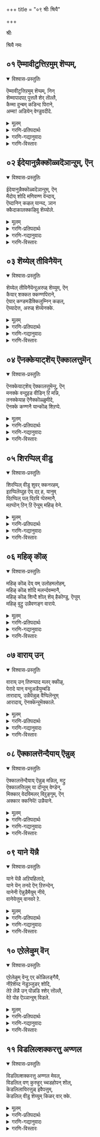 +++
title = "०९ श्रीः श्रियै"

+++

श्रीः

श्रियै नमः


## ०१ ऎम्मावीटुत्तिऱमुम् शॆप्पम्,
<details open><summary>विश्वास-प्रस्तुतिः</summary>

ऎम्मावीटुत्तिऱमुम् शॆप्पम्, निन्  
शॆम्मापादपऱ् पुत्तलै शेर् तॊल्लै,  
कैम्मा दुन्बम् कडिन्द पिराने,   
अम्मा\! अडियेन् वेण्डुवदीदे.
</details>

<details><summary>मूलम्</summary>

ऎम्मावीटुत्तिऱमुम् शॆप्पम्, निन्  
शॆम्मापादपऱ् पुत्तलै शेर् तॊल्लै,  
कैम्मा दुन्बम् कडिन्द पिराने,   
अम्मा\! अडियेन् वेण्डुवदीदे.
</details>

<details><summary>गरणि-प्रतिपदार्थः</summary>

ऎम्मावीट्टु तिऱमुम् = आ महाबिडुगडॆय विषयवन्नू, शॆप्पम् = हेळॆवु, निन् = निन्न, शॆम् = कॆम्पाद, मा = परम श्रेष्ठवाद, पाद पऱ्बु = पादपद्मदल्लि, तलै = तलॆयन्नु, शेर् त्तु ऒल्लै = ईगले \(बेगले\) सेरिसि, कैम्मा = आनॆय, तुन्बम् = सङ्कटवन्नु, कडिन्द पिराने = तॊलगिसिद स्वामिये, अम्मा= नन्न स्वामिये, अडियेन् = पादसेवकनाद नानु, वेण्डुवदु ईदे = बेडुवुदु इदन्ने. 
</details>

<details><summary>गरणि-गद्यानुवादः</summary>

आनॆय सङ्कटवन्नु निवारिसिद स्वामिये, आ महाबिडुगडॆय विषयवन्नू हेळॆवु. निन्न कॆम्पाद परमश्रेष्ठवाद पादपद्मदल्लि \(नम्म\) तलॆयन्नु ईगले \(बेगले\) सेरिसबेकु. नन्न स्वामिये, पादसेवकनाद नानु बेडुवुदु इदन्ने. 
</details>

<details><summary>गरणि-विस्तारः</summary>

आनॆय सङ्कटवन्नु निवारिसिद स्वामिये, आ महाबिडुगडॆय विषयवन्नू हेळॆवु. निन्न कॆम्पाद परमश्रेष्ठवाद पादपद्मदल्लि \(नम्म\) तलॆयन्नु ईगले \(बेगले\) सेरिसबेकु. नन्न स्वामिये, पादसेवकनाद नानु बेडुवुदु इदन्ने. 

सवशक्तनू, करुणासागरनू आगिरुव भगवन्तनन्नु कण्डुकॊळ्ळुव बगॆयेनु ऎम्ब प्रश्नॆयन्नु मुन्दिट्टु, स्वामिय आसाधारणवू विलक्षणवू आद कार्यगळिन्दले, अवनन्नु सुलभवागि कण्डुकॊळ्ळबहुदु ऎन्दु तिळिसलायितु. हिन्दिन तिरुवाय् मॊऴियल्लि.

ईग, हागॆ कण्डुकॊण्डिरुव भगवन्तनु नम्म मुन्दॆ निन्ताग, अवनल्लि नावु अरिकॆ माडिकॊळ्ळबहुदादद्दु एनु? ई प्रश्नॆगॆ उत्तरवागि ई सुन्दरवाद पाशुर.

“आनॆय सङ्कटवन्नु तॊलगिसिद्दु” – गजेन्द्रमोक्षद विषय. कीळु प्राणियादरू, सङ्कटदल्लि सिक्किबिद्दु, भगवन्तन मरॆहॊक्काग, स्वामियु अदर बगॆगॆ ऎष्टु बेग मरुकगॊळ्ळुत्तानॆ- ऎष्टु बेग गरुडारूढनागि अदर बळिगॆ धाविसुत्तानॆ\! ऎष्टु बेग अदर शत्रुवाद मॊसळॆयन्नु तन्न चक्रायुधदिन्द तुण्डरिसिबिडुत्तानॆ\! इदल्लवे अवन परम कारुण्य आश्रितवात्सल्य\! 

आळ्वाररु हेळुत्तारॆ- स्वामी, आनॆय सङ्कटवन्नु हरिसिद परमकारुण्यनिधिये नीनु. नावू संसारवॆम्ब सङ्कटदल्लि सिक्किबिद्दु तॊळलुत्तिद्देवॆ. आदरॆ, आ महाबिडुगडॆयाद मोक्षवन्नु कुरितु निन्नल्लि अरिकॆ माडिकॊळ्ळुवुदिल्ल. अदर विषयवागि प्रस्तापवन्नू माडुवुदिल्ल. निन्न कॆम्पाद कोमल पाद पद्मगळ मेलॆ नम्म तलॆयन्नु ईगले ई \(बेगले\) इरिसबेकॆन्दु हातॊरॆयुत्तिद्देवॆ. पादसेवकनाद नानु निन्नल्लि इदॊन्दन्ने बेडुवुदु. इष्टन्नु मात्र नीनु ननगॆ अनुग्रह माडु. 

भगवन्तन अडिदावरॆयन्नु तलॆय मेलॆ इरिसिकॊळ्ळुवुदु, अडिदावरॆय मेलॆ तलॆयन्निरुसुवुदु, \(अथवा, अवु ऎडॆबिडदॆ तन्न तलॆय मेलिदॆ ऎन्दु भाविसिकॊळ्ळुवुदु\) भगवन्तनॊडनॆ निकटवाद सम्पर्कहॊन्दुव ऒन्दु रीति. इदु मोक्षानन्दक्किन्तलू हॆच्चिनदु ऎन्दु आळ्वाररु अभिप्रायपाडुत्तारॆ. 

भगवन्तन अडिदावरॆय आश्रयक्किन्तलू बेरॆल्ल बगॆय सुख आनन्दगळू, मोक्षवू सह कॆळमट्टद्दे\!
</details>



## ०२ ईदेयानुन्नैक्कॊळ्वदॆञान्ऱुम्, ऎन्
<details open><summary>विश्वास-प्रस्तुतिः</summary>

ईदेयानुन्नैक्कॊळ्वदॆञान्ऱुम्, ऎन्  
मैदोय् शोदि मणिवण्ण वॆन्दाय्,  
ऎय्दानिन् कऴल् यान्य्द, ञान  
क्कैदाकालक्कऴिवु शॆय्योले.
</details>

<details><summary>मूलम्</summary>

ईदेयानुन्नैक्कॊळ्वदॆञान्ऱुम्, ऎन्  
मैदोय् शोदि मणिवण्ण वॆन्दाय्,  
ऎय्दानिन् कऴल् यान्य्द, ञान  
क्कैदाकालक्कऴिवु शॆय्योले.
</details>

<details><summary>गरणि-प्रतिपदार्थः</summary>

ईदे =इदन्ने, यान् = नानु, उन्नै = निन्नन्नु, कॊळ् वदु ऎञ्ञान्ऱुम् = ऎन्दॆन्दिगू केळुवुदु, ऎन् = नन्न, मैतोय् शोदि = काडिगॆयन्नु तॊयिसुवन्थ ज्योतिये \(काडिगॆयन्नु सुरिसुवन्थ ज्योतिये\), मणि वण्णम् ऎन्दाय् = इन्द्रनील मणिय बण्णदवनाद नन्न स्वामिये, ऎय् दा = पडॆदुकॊळ्ळलागदन्थ \(समीपिसलु साध्यवागदन्थ\), निन् कऴल् = निन्न तिरुवडिगळन्नु, यान् ऎय् द =नानु पडॆदुकॊळ्ळुवन्तॆ \(सेरुवन्तॆ\), ञानम् = ज्ञानवॆम्ब, कै = साधनवन्नु \(रॆक्कॆयन्नु\), त = करुणिसु, कालम् = कालवन्नु, कऴिवु = कळॆयुवन्तॆ, शॆय्येल् = माडबेड. 
</details>

<details><summary>गरणि-गद्यानुवादः</summary>

नन्न काडिगॆयन्नु सुरिसुवन्थ ज्योतिये. इन्द्रनीलमणिय बण्णदवनाद नन्न स्वामिये, इदन्ने नानु निन्नन्नु ऎन्दॆन्दिगू बेडुवुदु. समीपिसलागदन्थ निन्न तिरुवडिगळन्नु नानु सेरुवन्तॆ \(पडॆदुकॊळ्ळुवन्तॆ\) ज्ञानवॆम्ब साधनवन्नु\(रॆक्कॆयन्नु\) करुणिसु. कालवन्नु कळॆयुवन्तॆ माडबेड. 
</details>

<details><summary>गरणि-विस्तारः</summary>

“इदन्ने नानु निन्नल्लि बेडुवुदु” – ऎन्दु हिन्दिन पाशुरदल्लि हेळुत्ता आळ्वाररु भगवन्तन अडिदावरॆगळु तम्म तलॆय मेलॆ निरन्तरवू इरबेकॆन्दरु. मोक्षानन्दक्किन्तलू अदे मेलॆन्दरु. आदरॆ, भगवन्तन तिरुवडिगळन्नु सेरुवुदादरू हेगॆ? अवु सुलभवागि पडॆदुकॊळ्ळुवन्थवल्ल\! इदन्नु कुरितु योचिसुत्ता, अदन्नु साधिसिकॊळ्ळुव मत्तॊन्दु साधनवन्नु आळ्वाररु इल्लि बेडुत्तारॆ. 

आळ्वाररु हेळुत्तारॆ- स्वामी, बेगले \(ईगले\) निन्न दिव्यतिरुवडिगळन्नु सेरिबेकॆम्ब आतुर ननगिदॆ. सुलभवागि पडॆदुकॊळ्ळुवन्थाद्दल्ल अवु\! नन्नल्लिरुव साधनवाद भक्ति विरक्तिगळु सालवु. आद्दरिन्द, ननगॆ ज्ञानवॆम्ब मत्तॊन्दु साधनवन्नु करुणिसु. नानु व्यर्थवागि कालवन्नु कळॆयुवन्तॆ माडबेड. 

इल्लि ऒन्दु रूपकवन्नु नॆनपिगॆ तन्दुकॊळ्ळबहुदु- “भक्ति ऎम्ब हक्किगॆ ज्ञानवू वैराग्यवू ऎन्दु रॆक्कॆगळु”. अवुगळन्नु बळसिकॊण्डु अदु भगवन्तनन्नु सेरुवुदु”. 

भक्तिय पूर्णतॆगॆ ज्ञानवू वैराग्यवू साधकगळु.

“कै” ऎम्बुदक्कॆ “कै, तोळु, सॊण्डिलु, किरण, पक्क, पक्ष, कैमर, साधन, हिडि, रॆक्कॆ, सेनॆ, स्थळ, कैहण, माडतक्कद्दु, भूषण, शक्ति, अल्पतन, बळकॆ, सालु, शिस्तु, तङ्गि, कहि, दुःख, कोप, द्वेष, उणिसु, नडॆसु” – हीगॆल्ला अर्थविदॆ. हॊन्दिकॊळ्ळतक्कवन्नु कूडिसिकॊण्डु “ज्ञानम् कै” ऎम्बुदन्नु युक्तवागि अर्थमाडिकॊळ्ळबहुदागिदॆ.
</details>



## ०३ शॆय्येल् तीविनैयॆन्
<details open><summary>विश्वास-प्रस्तुतिः</summary>

शॆय्येल् तीविनैयॆन्ऱुअरुळ् शॆय्युम्, ऎन्  
कैयार् शक्कत क्कण्णपिराने,  
ऐयार् कण्डमडैक्किलुम्निन् कऴल्,  
ऎय्यादेत्त, अरुळ् शॆय्यॆनक्के.
</details>

<details><summary>मूलम्</summary>

शॆय्येल् तीविनैयॆन्ऱुअरुळ् शॆय्युम्, ऎन्  
कैयार् शक्कत क्कण्णपिराने,  
ऐयार् कण्डमडैक्किलुम्निन् कऴल्,  
ऎय्यादेत्त, अरुळ् शॆय्यॆनक्के.
</details>

<details><summary>गरणि-प्रतिपदार्थः</summary>

शॆय्येल् = माडबेड, ती विनै = कॆट्ट कॆलसगळन्नु \(पापकार्यगळन्नु\), ऎन्ऱु = ऎन्दु, अरुळ् शॆय्युम् = कृपॆमाडुव, ऎन् = नन्न, कै आर् = कैतुम्ब \(सिद्धवागि\), शक्करम् =चक्रायुधवन्नु हिडिदिरुव, कण्णपिराने = आकर्षकनाद स्वामिये \(श्रीकृष्णस्वामिये\), आर् =श्लेष्मवु तुम्बिकॊण्डु, कण्डम् = गण्टलन्नु, अडैक्किलुम्= अडकिकट्टिदरू, निन् कऴल् = निन्न तिरुवडिगळन्नु ऎय्यादु = सॊरगदॆ, एत्त = स्तुतिसुवन्तॆ, अरुळ् शॆय् ऎनक्के = ननगॆ कृपॆमाडु.
</details>

<details><summary>गरणि-गद्यानुवादः</summary>

कैतुम्ब \(सिद्धवागि\) चक्रायुधवन्नु हिडिदिरुव नन्न आकर्षकनाद स्वामिये \(श्रीकृष्णस्वामिये\), पापकार्यगळन्नु माडबेडवॆन्दु ननगॆ कृपॆमाडुवाग, श्लेष्मवु तुम्बिकॊण्डु गण्टलन्नु अडकिकट्टिदागलू सॊरगदॆ निन्न तिरुवडिगळन्नु स्तुतिसुवन्तॆ, कृपॆमाडु.
</details>

<details><summary>गरणि-विस्तारः</summary>

“ज्ञानवन्नु करुणिसु” ऎम्बुदु हिन्दिन पाशुरद बेडिकॆ. “याव बगॆय ज्ञान बेकादद्दु” ऎम्बुदरॆ विवरणॆ इल्लि बरुत्तदॆ.

आळ्वाररु हेळुत्तारॆ- स्वामी, नन्नन्नु निन्न कडॆगॆ आकर्षिसिद्दी. कैयल्लि चक्रायुधवन्नु सिद्धवागि हिडिदु निन्तिद्दी. पापकार्यगळन्नु ऎन्दरॆ कॆट्ट कॆलसगळन्नु माडबेड ऎन्दु आणतियित्तु. अदन्नु नानु माडदिरुवन्तॆ माडि नन्नन्नु करुणिसिद्दी. ई मानव देहवु बिद्दु होगुवाग, नन्न गण्टलल्लि श्लेष्मतुम्बिकॊळ्ळबहुदु. गण्टलु कट्टि होगबहुदु. सॊरगु तुम्बिबिडबहुदु. अन्थ समयदल्लू सह निन्न तिरुवडिगळ स्मरणॆयन्नु ऎडॆबिडदॆ नानु माडुवन्तॆ ननगॆ ज्ञानवन्नु करुणिसु.
</details>



## ०४ ऎनक्केयाट्शॆय् ऎक्कालत्तुमॆन्
<details open><summary>विश्वास-प्रस्तुतिः</summary>

ऎनक्केयाट्शॆय् ऎक्कालत्तुमॆन्ऱु, ऎन्  
मनक्के वन्दुइड वीडिन् ऱि मन्नि,  
तनक्केयाह ऎनैक्कॊळ्ळुमीदे,  
ऎनक्के कण्णनै यान्कॊळ् शिऱप्पे.
</details>

<details><summary>मूलम्</summary>

ऎनक्केयाट्शॆय् ऎक्कालत्तुमॆन्ऱु, ऎन्  
मनक्के वन्दुइड वीडिन् ऱि मन्नि,  
तनक्केयाह ऎनैक्कॊळ्ळुमीदे,  
ऎनक्के कण्णनै यान्कॊळ् शिऱप्पे.
</details>

<details><summary>गरणि-प्रतिपदार्थः</summary>

ऎनक्के = ननगेये, आट् शॆय् = दास्यवन्नु नडॆसु, ऎक्कालत्तुम् = ऎल्ला कालगळल्लियू, ऎन् ऱ = ऎन्दु, ऎन्= नन्न, मनक्के = मनस्सिनल्लिये \(मनस्सिनॊळक्के\), वन्दु = बन्दु, इडै वीडु इन् ऱि = नडुवॆ स्वल्पवू अवकाशविल्लदन्तॆ, मन्नि = नॆलसि, तनक्के आह = तनगागिये आगिरुवन्तॆ \(तनगॆ तक्कवनॆम्बन्तॆ\), ऎनै= नन्नन्नु, कॊळ्ळुम्= स्वीकरिसुव \(अङ्गीकरिसुव\), ईदे = इदन्ने, ऎनक्के = ननगॆ तक्कवनाद, कण्णनै = आकर्षकनादवनल्लि \(श्रीकृष्णनल्लि\), यान्कॊळ् = नानु बयसुव, शिऱप्पे = उत्तमवाद प्रयोजनवन्ने. 
</details>

<details><summary>गरणि-गद्यानुवादः</summary>

ननगेये दास्य नडॆसु, ऎल्ला कालगळल्लियू ऎन्दु नन्नमनस्सिनॊळक्के बन्दु, नडुवॆ स्वल्पवू कालावकाशविल्लदन्तॆ \(ऎडॆबिडदन्तॆ\) नॆलसि, तनगागिये आगिरुवन्तॆ नन्नन्नुस्वीकरिसुव \(अङ्गीकरिसुव\) इदन्ने, ननगे आगिरुव \(ननगॆ तक्कवनागिरुव\) आकर्षकनल्लि \(श्रीकृष्णनल्लि\) नानु बयसुव, उत्तमवाद प्रयोजनवे. 
</details>

<details><summary>गरणि-विस्तारः</summary>

“इदन्ने नानु बयसुवुदु. इदन्ने नानु निन्नल्लि बेडुवुदु” ऎम्बुदु ई तिरुवाय् मॊऴिय पल्लवि ऎन्नबहुदेनो. मॊदल पाशुरदल्लि “निन्न दिव्यतिरुवडिगळन्नु नन्न तलॆय मेलॆ इरिसिकॊळ्ळुवुदन्ने करुणिसु” ऎन्दू, ऎरडनॆय पाशुरदल्लि “निन्न अडिदावरॆगळन्नु नानु सेरुवन्तॆ \(पडॆयुवन्तॆ\) ज्ञानवॆम्ब साधनवन्नु करुणिसु ऎम्बुदन्ने” ऎन्दू, मूरनॆय पाशुरदल्लि “श्लेष्मतुम्बि, गण्टलु कट्टि, नन्न अवसानकालदल्लि, कॊनॆयुसिरु नडॆयुववरॆगू, निन्न तिरुवडिगळ स्मरणॆयिरुवन्तॆ करुणिसु” ऎम्बुदन्ने – नानु बयसुवुदु ऎन्नलायितु. 

ईग, “निन्न तिरुवडिगळ दास्यक्कॆ नन्नन्नु अङ्गीकरिसि, नन्न अन्तरङ्गदल्ले बन्दु ऎडॆबिडदॆ नलसु” ऎम्बुदन्ने बेडुवुदागिदॆ. 

आळ्वाररु हेळुत्तारॆ- भगवन्तनिन्द नानु बयसुव अत्युत्तमवाद प्रयोजन इदे- भगवन्तनु नन्नन्नु तन्न कैङ्कर्यक्कॆ तक्कवनु ऎन्दु ऒप्पुवुदु. मत्तु, आ कैङ्कर्यवन्नु नन्निन्द स्वीकरिसुवुदक्कागि, स्वामिये बन्दु नन्न अन्तरङ्गदल्लि ऎडॆबिडदन्तॆ नॆलसुवुदु. स्वामियु मॆच्चुवुदक्कॆ तक्कद्दाद रीतियल्लि कैङ्कर्यवन्नु नन्निन्द स्वीकरिसुवुदु. इदन्ने नानु स्वामियल्लि बेडुवुदु. ननगागुव अतिश्रेष्ठवाद प्रयोजनवू इदे.

भक्तनिगू भगवन्तनिगू नडुवण सम्बन्ध ऎष्टु मट्टिनदागिरबेकु? स्वामिगॆ भक्तने तक्क किङ्कर. भक्तनिगॆ स्वामिये तक्क ऒडॆय. इन्थ केवलवाद स्वामि – भृत्य सम्बन्धवुण्टागुवुदे परमश्रेष्ठवाद भक्तिगॆ प्रयोजन.
</details>



## ०५ शिरप्पिल् वीडु
<details open><summary>विश्वास-प्रस्तुतिः</summary>

शिरप्पिल् वीडु शुवर् क्कनरहम्,  
इऱप्पिलॆय्दुह ऎय् दऱ् ह, यानुम्  
पिऱप्पिल् पल् पिऱवि प्पॆरुमानै,  
मऱप्पॊन् ऱिन् ऱि ऎन्ऱुम् महिऴ् वेने.
</details>

<details><summary>मूलम्</summary>

शिरप्पिल् वीडु शुवर् क्कनरहम्,  
इऱप्पिलॆय्दुह ऎय् दऱ् ह, यानुम्  
पिऱप्पिल् पल् पिऱवि प्पॆरुमानै,  
मऱप्पॊन् ऱिन् ऱि ऎन्ऱुम् महिऴ् वेने.
</details>

<details><summary>गरणि-प्रतिपदार्थः</summary>

शिऱप्पिल् = परमानन्ददिन्द कूडिद, वीडु = बिडुगडॆयन्नो, शुवर् क्कम् = स्वर्गवन्नो, नरहम् =नरकवन्नो, इऱप्पिल् = मरणानन्तर, ऎय्दुह = \(नानु\) पडॆयलि, ऎय् द ऱ् ह = पडॆयदॆ होगलि, यानुम् = नानू सह, पिऱप्पिल् = ई जन्मदल्लि \(बदुकिरुवाग\) पल् पिऱवि = हलवारु जन्मगळ, पॆरुमानै = भगवन्तनन्नु, मऱप्पु ऒन्ऱुइन् ऱि =स्वल्पवू मरॆयदन्तॆ, ऎन्ऱुम् = ऎन्दॆन्दिगू \(यावागलू\), महि ऴ् वेने = \(चिन्तिसि\) आ नन्दिसुवॆनल्ल\! 
</details>

<details><summary>गरणि-गद्यानुवादः</summary>

परमानन्ददिन्द कूडिद बिडुगडॆयन्नो, स्वर्गवन्नो, नरकवन्नो, मरणानन्तर नानु पडॆयलि पडॆयदॆ होगलि. नानु ई जन्मदल्लि \(बदुकिरुवाग\) हलवारु जन्मगळ स्वामियन्नु स्वल्पवू मरॆयदन्तॆ यावागलू चिन्तिसुत्ता आनन्दिसुत्तिरुवॆनल्ल\! 
</details>

<details><summary>गरणि-विस्तारः</summary>

हिन्दिन पाशुरदल्लि हेळलाद ’प्रयोजन’ ऎम्बुदर परिणामवन्नु इल्लि ऎत्ति हेळलागिदॆ. भगवन्तनिगॆ मॆच्चिन भृत्यनागि प्रयोजन पडॆयबहुदाद्देनु? अदु ऎरडु बगॆय परिणामवन्नुण्टुमाडुवुदु. ऒन्दु, इहजन्मदल्ले ऒदगि बरतक्कद्दु, मत्तॊन्दु मरणानन्तर ऒदगतक्कद्दु. ई विषयदल्लि आळ्वाररु हेळुत्तारॆ. 

नन्न मरणानन्तर ननगॆ ऒदगि बरुवुदेनिदॆयो काणॆ. अदु नरकवेयो, स्वर्गवेयो, अथवा नित्यानन्दमयवाद मोक्षवेयो\! अवुगळल्लि ननगॆ यावुदादरू बरलि. अदु ननगॆ ईग मुख्यवल्ल. ई जन्मदल्लिये, नानु बदुकिरुवष्टु कालवू, नानाअवतारगळन्नॆत्ति भगवन्तनु नडॆसिद आश्चर्याद्भुत कार्यगळन्नु कुरितु चिन्तिसुत्ता, अवुगळन्नु कीर्तिसुत्ता, अनुभविसुत्ता, ऎडॆबिडदन्तॆ आनन्दिसुत्तिरुवुदॊन्दन्ने ईग नानु बयसुवुदु. मरणद बळीक बरुवुदर विचार भगवन्तनिगॆ सेरिद्दल्लवे? 

“पिऱविल् पल् पिऱविप्पॆरुमानै” – भगवन्तनु ’अज’ ऎन्दरॆ हुट्टिदल्लवनु. अवनु “अमर” ऎन्दरॆ साविल्लदवनु. “पिऱवु इल्” – हुट्टु इल्लदवनु. इन्थवनिगॆ “पल् पिऱवि” – हलवारु हुट्टुगळु उण्टादवनन्तॆ\! चमत्कारद मातु\! इदु भगवन्तन नानाअवतारगळन्नु कुरितु हेळुव मातु. ऒन्दॊन्दु अवतारवू ’शिष्ट’न उद्धारक्कागिये. आद्दरिन्द, भगवन्तन अवतारगळल्लि नडॆसिद अद्भुत लीलॆयन्नु भक्तनादवनु “पिऱविल्” – ई जन्मदल्लिये, चिन्तिसुत्ता, स्तुतिसुत्ता, अनुभविसुत्ता बरुवुदरिन्द, दिव्यवाद भगवद्गुणानुभववुण्टागि, तन्मूलक आनन्दवु लभिसुवुदु. भक्ति हॆच्चुवुदु. भगवत्सान्निध्य दॊरॆयुवुदु. मरणा नन्तर सद्गतियू दॊरॆयुवुदु.
</details>



## ०६ महिऴ् कॊळ्
<details open><summary>विश्वास-प्रस्तुतिः</summary>

महिऴ् कॊळ् दॆय् वम् उलोहमलोहम्,  
महिऴ् कॊळ् शोदि मलर्न्दवम्मानै,  
महिऴ् कॊळ् शिन्दै शॊल् शॆय् हैकॊण्डु, ऎन्ऱुम्  
महिऴ् वुट्रु उन्नैवणङ्ग वाराये.
</details>

<details><summary>मूलम्</summary>

महिऴ् कॊळ् दॆय् वम् उलोहमलोहम्,  
महिऴ् कॊळ् शोदि मलर्न्दवम्मानै,  
महिऴ् कॊळ् शिन्दै शॊल् शॆय् हैकॊण्डु, ऎन्ऱुम्  
महिऴ् वुट्रु उन्नैवणङ्ग वाराये.
</details>

<details><summary>गरणि-प्रतिपदार्थः</summary>

महिऴ् कॊळ् = आनन्दवन्नु पडॆदिरुव्, दॆय्वम् = देवतॆगळन्नू, \(देवलोकवन्नू\) उलोहम् = भूलोकवन्नू, अलोहम् = इतर लोकगळन्नू, महिऴ् कॊळ् = आनन्दवन्नु तरुव, शोदि = ज्योतिगळन्नू, मलर्न्द = उण्टुमाडिद, अम्मानै = स्वामियन्नु, महिऴ् कॊळ् = आशिसुव, शिन्दै = चिन्तनवन्नू, शॊल् = मातन्नू, शॆय् है \(माळ्कॆयन्नू\) \(कार्यवन्नू\), कॊण्डु = पडॆदवनागि, ऎन्ऱुम् = यावागलू, महिऴ् वुट्रु = बहळवागि आनन्दिसि, उन्नै = निन्नन्नु, वणङ्ग = नमस्करिसुवुदक्कागि, वाराये = कृपॆ माडि बा.
</details>

<details><summary>गरणि-गद्यानुवादः</summary>

आनन्दवन्नु पडॆदिरुव देवलोकवन्नू, भूलोकवन्नू, इन्नितर लोकगळन्नू, आनन्दवन्नु तरुव दिव्यज्योतिगळन्नू उण्टुमाडिद स्वामियन्नु \(ये निन्नन्नु\) चिन्तनदल्लियू, मातिनल्लियू, माळ्कॆयल्लियू \(कार्यदल्लियू\) ऎडॆबिडदन्तॆ बहळवागि आनन्दिसि, निन्नन्नु नमस्करिसुवुदक्कागि कृपॆमाडि बा. 
</details>

<details><summary>गरणि-विस्तारः</summary>

ई पाशुरद बेडिकॆ हिन्दिन बेदिकॆगळन्तिरदॆ भिन्नवागिदॆ. भगवन्तनन्नु काया वाचा मनसा आराधिसबेकॆन्दू अदक्कागि तमगॆ भगवत्सान्निध्य दॊरॆयबेकॆन्दू आळ्वारर बेडिकॆ इल्लिदॆ. 

आळ्वाररु हेळुत्तारॆ- स्वामी, नीनु देवलोकवन्नू अदरल्लि सदा आनन्ददल्लि ओलाडुत्तिरुवन्थ देवतॆगळन्नू सृष्टिसिद्दी. हागॆये भूलोकवन्नू अदरल्लि मनुष्यतिर्यक् जन्तुगळन्नू, नाना बगॆय स्थावर वस्तुगळन्नू सृष्टिसिद्दी मत्तु इन्नितर लोकगळन्नू अवुगळल्लि चराचर वस्तुगळन्नू सृष्टिसिद्दी. ई ऎल्ल लोकगळिगू आह्लादवन्नू उत्साहवन्नू तरुवन्थ सूर्यचन्द्ररॆम्ब दिव्यज्योतिगळन्नू सृष्टिसिद्दी. परमसमर्थनाद निन्नन्नु कुरितु ऎडॆबिडदॆ चिन्तिसुत्ता, निन्न गुणस्वभावगळन्नु हॊगळि हाडुत्ता, नीनु नडॆसिद आश्चर्याद्भुत कार्यगळन्नु अरितु आनन्दिसुत्ता, अत्यन्त नम्रतॆयिन्द निन्न तिरुवडिगळिगॆ ऎरगबेकॆनिसुत्तदॆ. इदक्कागि, स्वामी, नन्न बळिगॆ कृपॆमाडिबा.
</details>



## ०७ वाराय् उन्
<details open><summary>विश्वास-प्रस्तुतिः</summary>

वाराय् उन् तिरुप्पाद मलर् क्कीऴ्,  
पेरादे यान् वन्दुअडैयुम्बडि  
तारादाय्, उन्नैयॆन्नुळ् वैप्पिलॆन्ऱुम्  
आरादाय्, ऎनक्कॆन्ऱुमॆक्काले.
</details>

<details><summary>मूलम्</summary>

वाराय् उन् तिरुप्पाद मलर् क्कीऴ्,  
पेरादे यान् वन्दुअडैयुम्बडि  
तारादाय्, उन्नैयॆन्नुळ् वैप्पिलॆन्ऱुम्  
आरादाय्, ऎनक्कॆन्ऱुमॆक्काले.
</details>

<details><summary>गरणि-प्रतिपदार्थः</summary>

वाराय् = कृपॆ माडिबरुववनागु, उन् = निन्न, तिरु = पवित्रवाद, पादम् मलर् कीऴ् = पादकमलदडियल्लि, पेरादे = अगलिकॆयिल्लदन्तॆ, यान् =नानु, वन्दु = बन्दु, अडैयुम्बडि = सेरुवन्तॆ, तारादाय् = कृपॆमाडदवने, उन्नै = निन्नन्नु, ऎनुळ् = नन्न अन्तरङ्गदल्लि, ऎन्ऱुम् = ऎडॆबिडदन्तॆ वैप्पिल् = इरिसिकॊण्डिरुवुदरल्लि \(अनुभविसुवुदरल्लि\), आरादाय् = तृप्तियुण्टुमाडदवने, ऎनक्कु = ननगागिये, ऎन्ऱुम् = यावागलू, \(ऎन्दॆन्दिगू\), ऎक्काले = ऎल्ला समयगळल्लियू, \(कृपॆ माडि बरुववनागु\). 
</details>

<details><summary>गरणि-गद्यानुवादः</summary>

निन्न पवित्रवाद पादकमलदडियल्लि अगलिकॆयिल्लदन्तॆ नानु बन्दु सेरुवन्तॆ कृपॆमाडदवने, निन्नन्नु नन्न अन्तरङ्गदल्लि ऎडॆबिडदन्तॆ इरिसिकॊण्डु अनुभविसुवुदरल्लि तृप्तियन्नुण्टुमाडदवने, ननगागिये ऎन्दॆन्दिगू ऎल्ला समयगळल्लियू कृपॆमाडि बरुववनागु. 
</details>

<details><summary>गरणि-विस्तारः</summary>

हिन्दिन पाशुरद बेडिकॆ इल्लियू मुन्दुवरियुत्तदॆ. 

आळ्वाररु हेळुत्तारॆ- स्वामी, निन्नन्नु नन्न अन्तरङ्गदल्लि नॆलॆगॊळिसिकॊण्डु ऎष्टॆष्टु अनुभविसिदरू ननगॆ तृप्तियुण्टागदु. नानु बन्दु निन्नन्नु सेरबेकु. निन्निन्द अगलिकॆयॆम्बुदे इल्लदन्तॆ निन्न पवित्रपादकमलगळ कॆळगॆ नानु बन्दु सेरबेकु. इष्टन्नु ननगॆ ईगले नीनु करुणिसदादरॆ, ऎन्दॆन्दिगू ऎल्ला समयगळल्लू नानु निन्नन्नु कण्तुम्ब नोडुत्ता आनन्दिसुवन्तॆ कृपॆमाडि नन्न कण्णमुन्दॆ बरुववनागु\! 

ऎन्थ आशय\! बदुकिरुवष्टु कालवू नानु ऎडॆबिडदन्तॆ निन्नन्नु नोडुत्ता, आनन्दिसुत्तिरबेकु\! मरणानन्तरवू निन्न तिरुवडिगळ सेवॆ ऎडॆबिडदन्तॆ नडॆयुत्तिरबेकु\!
</details>



## ०८ ऎक्कालत्तॆन्दैयाय् ऎन्नुळ्
<details open><summary>विश्वास-प्रस्तुतिः</summary>

ऎक्कालत्तॆन्दैयाय् ऎन्नुळ् मन्निल्, मट्रु  
ऎक्कालत्तिलुम् या दॊन्ऱुम् वेण्डेन्,  
मिक्कार् वेदविमलर् विऱुङ्गुम्, ऎन्  
अक्कार क्कनियॆ\! उन्नैयाने.
</details>

<details><summary>मूलम्</summary>

ऎक्कालत्तॆन्दैयाय् ऎन्नुळ् मन्निल्, मट्रु  
ऎक्कालत्तिलुम् या दॊन्ऱुम् वेण्डेन्,  
मिक्कार् वेदविमलर् विऱुङ्गुम्, ऎन्  
अक्कार क्कनियॆ\! उन्नैयाने.
</details>

<details><summary>गरणि-प्रतिपदार्थः</summary>

ऎक्कालत्तु = यावागलू, ऎन्दै आय् = नन्न तन्दॆयागि \(स्वामियागि\), ऎन् उळ् = नन्न अन्तरङ्गदल्लि, मन्निल् = नॆलसिरुवुदादरॆ, मट्रु = बेरॊन्दन्नु, ऎक्कालत्तिलुम् = ऎन्दॆन्दिगू, यादुऒन्ऱुम् = एनॊन्दन्नू, वेण्डेन् = बेडॆनु. मिक्कार् = श्रेष्ठरादवरु, वेदम् = वेदगळिन्द, विमलर् = परिशुद्धरादवरु, विऴुङ्गुम् = नुङ्गुवन्थ, ऎन् = नन्न, अक्कारम् कनिये = बॆल्लद मुद्दॆये \(अत्यन्त मधुरने\), उन्नै = निन्नन्नु, याने = नाने. 
</details>

<details><summary>गरणि-गद्यानुवादः</summary>

श्रेष्ठरादवरू, वेदविद्वांसरू, परिशुद्धरादवरू, सवियुवन्थ बॆल्लद मुद्दॆये \(अत्यन्त मधुरने\), नीनु नन्न तन्दॆयागि \(स्वामियागि\) यावागलू नन्न अन्तरङ्गदल्लि नॆलसिरुवुदादरॆ, निन्नन्नु ऎन्दॆन्दिगू बेरॆ एनन्नू नानु बेडुवुदिल्ल. 
</details>

<details><summary>गरणि-विस्तारः</summary>

मिक्कार् वेद विमलर् श्रेष्ठरु, विद्वांसरु, ज्ञानिगळु. वेदवेदाङ्गगळन्नु साङ्गवागि ओदि, अभ्यास माडिरुववरु. तम्म विद्यॆगॆ, ज्ञानक्कॆ तक्कन्तॆ नडॆदुकॊळ्ळुववरु. मानसिकवागि परिशुद्धरागि इरुववरु. भगवद्गुणानुभववॊन्दरल्लिये आशॆयुळ्ळवरु. सदा अदन्नु सवियुत्त आनन्दिसुत्ता काल कळॆयुववरु. 

’ऎन् अक्कारक्कनिये” – सुन्दरवाद रूपक. जनबॆल्लवन्नु आशॆयिन्द बायल्लि ऒन्दु कडॆयल्लि अडकिट्टुकॊण्डु, अदरिन्द स्रविसुव मधुरवन्नु सवियुत्ता आनन्दिसुवन्तॆ, भगवद्भक्तरु \(ज्ञानिगळु\) वेद मुन्तादवुगळ मूलक तावु अरितुकॊण्डन्थ भगवद्गुण स्वभावादिगळन्नु ऎडॆबिडदन्तॆ पठिसुत्ता, आनन्दिसुत्त इरुत्तारॆ. ननगू \(आळ्वाररिगू\) हागॆये भगवन्त बॆल्लद मुद्दॆयन्तॆ. 

आळ्वाररु हेळुत्तारॆ- स्वामी, नीनु नन्न तन्दॆयागि \(प्रीतिय रक्षकनागि\) बन्दु नन्न अन्तरङ्गदल्लि यावागलू नॆलसिरु. अदु हॊरतागि, नानु निन्नन्नु बेरेनन्नू बेडुवुदिल्ल. निन्न सान्निध्यवॊन्दे ननगॆ बेकादद्दु. 

ई पाशुरद बेदिकॆ ऎष्टु सरळवादद्दु\! –’ ’भगवन्ता सदा नन्न अन्तरङ्गदल्लि नॆलसिरु’ ऎम्बुदे अदु. ऎल्ल जीविगळ अन्तरङ्गदल्लू भगवन्तनुसदा नॆलसिद्दानॆ. आदरू, भगवत्कृपॆय हॊरतु, नावॆष्टे प्रयत्निसिदरू, नम्म अन्तरङ्गदल्ले इरुव भगवन्तनन्नु नावु गुरुतिसिकॊळ्ळुवुदु साध्यवागुवुदिल्ल. एनु सिद्धिसबेकादरू मॊदलु भगवत्कृपॆगागि प्रार्थिसबेकु ऎन्द हागॆ.
</details>



## ०९ याने यॆन्नै
<details open><summary>विश्वास-प्रस्तुतिः</summary>

याने यॆन्नै अऱियहिलादे,  
याने यॆन् तनदे ऎन् ऱिरुन्देन्,  
यानेनी ऎन्नुडैमैयुम् नीये,  
वानेयेत्तुम् वानवरे ऱे.
</details>

<details><summary>मूलम्</summary>

याने यॆन्नै अऱियहिलादे,  
याने यॆन् तनदे ऎन् ऱिरुन्देन्,  
यानेनी ऎन्नुडैमैयुम् नीये,  
वानेयेत्तुम् वानवरे ऱे.
</details>

<details><summary>गरणि-प्रतिपदार्थः</summary>

यान् = नानु, ऎन्नै= नन्नन्नु, अऱियहिलादे = अरितुकॊळ्ळदन्तॆ, याने = नाने, ऎन् तनदे = नन्नदे, ऎन्ऱु= ऎन्नुत्ता \(ऎन्दुकॊण्डु\), इरुन्देन् = इद्दॆ, याने नी = नाने नीनु, ऎनुडैमैयुम् नीये =नन्न \(सर्व\) स्वत्तू नीने, वाने =मेलणलोकगळॆल्लवू, एत्तुम् = स्तुतिसुवन्थ, वानवर् = देवतॆगळ, नित्यसूरिगळ, एऱे = वृषभने \(समर्थ रक्षकने\).
</details>

<details><summary>गरणि-गद्यानुवादः</summary>

मेलण लोकगळॆल्लवू स्तुतिसुवन्थ देवतॆगळ मत्तु नित्यसूरिगळ परमसमर्थनाद रक्षकने, नानु नन्नन्नु अरितुकॊळ्ळदन्तॆ ’नाने, नन्नदे’ ऎन्नुत्ता इद्दॆ. नाने नीनु. नन्न \(सर्व\) स्वत्तू नीने. 
</details>

<details><summary>गरणि-विस्तारः</summary>

हिन्दिन पाशुरदल्लि ’नीनु नन्नल्लि बन्दु नॆलसु’ ऎन्दु बेडलागित्तु. इल्लि ’नानु, नन्नदु’ ऎम्बुदन्नु तॊलगिसिकॊळ्ळुव क्रमवन्नु हेळलागिदॆ.

’नानु, नानु, नानु’ ऎन्दु ऒन्दॊन्दु विषयदल्लू, ऒन्दॊन्दु क्षणदल्लू हेळिकॊळ्ळुत्त, ’नाने ऎल्ल रीतियल्लू समर्थ, नन्निन्दले ऎल्लवू आगुवुदु’ ऎन्दु भाविसुवुदु इदु. ’अहं’कार – ’नानु’ ऎन्नुव दुर्गुण. 

मत्तु, नन्नन्नु आश्रयिसिरुववर बगॆगू, नन्नल्लिरुव वस्तु वाहनादिगळ बगॆगू बहळवागि हेळिकॊळ्ळुत्ता ’नन्नदु, नन्नदु, नन्नदु’ ऎन्नुवुदु ’मम’कार – ऎम्ब दुर्गुण. 

ई ’नानु, नन्नदु’ ऎम्ब ऎरडु दुर्गुणगळु जन्मवन्नण्टि बरतक्कवु. इवु तॊडॆदु होगुववरॆगॆ भगवन्तनल्लि मनस्सु पूर्णवागि नॆलॆगॊळ्ळुवुदिल्ल. ऎल्लक्कू भगवत्कृपॆबेकल्लवे? 

आळ्वाररु हेळुत्तारॆ- देवतॆगळिगू नित्यसूरिगळिगू ऒडॆयनागि, समर्थरक्षकनागिरुव स्वामिये, इदुवरॆगॆ ’नानु, नन्नदु’ ऎम्ब अज्ञानभावनॆयल्लि मुळुगि तेलुत्तिद्दॆ. नीनु नन्न अन्तरङ्गदल्लि बन्दु नॆलसि, करुणिसिदॆ. अदर फलवागि ’नानु, नन्नदु’ ऎम्ब भावनॆ मायवायितु. अदक्कॆ बदलागि ऎल्लवू नीने, ऎल्लवू निन्नदे’ ऎम्ब सुज्ञानवुण्टायितु. 

’नानु, नन्नदु’ ऎम्बुदन्नु ’नीनु, निन्नदु’ ऎम्बुदक्कॆ बदलायिसिकॊळ्ळुवुदे क्रम- भगवत्कृपॆगॆ हाडि, ऎन्द हागॆ.
</details>



## १० एऱेलेऴुम् वॆन्
<details open><summary>विश्वास-प्रस्तुतिः</summary>

एऱेलेऴुम् वॆन्ऱु एर् कॊळिलङ्गैयै,  
नीऱेशॆय्द नॆडुञ्जुडर् शोदि,  
तेऱे लॆन्नै उन् पॊन्नडि श्शेर् त्तॊल्लै,  
वेऱे पोह ऎञ्ञान्ऱुम् विडले.
</details>

<details><summary>मूलम्</summary>

एऱेलेऴुम् वॆन्ऱु एर् कॊळिलङ्गैयै,  
नीऱेशॆय्द नॆडुञ्जुडर् शोदि,  
तेऱे लॆन्नै उन् पॊन्नडि श्शेर् त्तॊल्लै,  
वेऱे पोह ऎञ्ञान्ऱुम् विडले.
</details>

<details><summary>गरणि-प्रतिपदार्थः</summary>

एल् एऱु एऴुम् = ऎदुरिसि, एळु गूळिगळन्नू, वॆन्ऱु= गॆद्दु, एर् कॊळ् = सॊबगिनिन्द तुम्बिद, इलङ्गैयै= लङ्कापट्टणवन्नु, नीऱे शॆय्द = बूदियन्नागिसिद, नॆडुम् = अत्युन्नतवाद, \(साटियिल्लद\) शुडर् = तेजस्सिन, शोदि = ज्योति स्वरूपिये, तेऱु एल् = जयिसुवुदन्नु याचिसुत्तेनॆ, ऎन्नै = नन्नन्नु, उन् पॊन् अडि शेर् त्तु ऒल्लै = निन्न सुन्दरवाद तिरुवडिगळल्लि सेरिसिकॊण्डु बेगलॆ, वेऱे पोह = बेरॆ होगुवुदक्कॆ, ऎञ्ञान्ऱुम् = ऎन्दॆन्दिगू, विडले = बिडबेड. 
</details>

<details><summary>गरणि-गद्यानुवादः</summary>

एळु गूळिगळन्नू ऎदुरिसि गॆद्दवने, सॊबगिनिन्द तुम्बिद लङ्कापट्टणवन्नु बूदियन्नागिसिदवने. साटियिल्लद तेजस्सिन ज्योतिस्वरूपिये, \(नानु\) जयवन्नु याचिसुत्तेनॆ. बेगलॆ निन्न सुन्दरवाद तिरुवडिगळल्लि \(नन्नन्नु\) सेरिसिकॊण्डु, बेरॆ होगुवुदक्कॆ ऎन्दॆन्दिगू बिडबेड. 
</details>

<details><summary>गरणि-विस्तारः</summary>

एळु मदिसिद गूळिगळन्नु ऒब्बने ऎदुरिसि, अवुगळन्नु सुलभवागि जयिसिद्दु भगवन्तनु श्रीकृष्णनागि अवतरिसिदाग. सत्यॆ ऎम्बवळन्नु मदुवॆयागुवुदक्कागि, फणवागि इट्टिद्द ’एळु गूळिगळन्नु ऒब्बने पळगिसि’ कट्टिहाकुवुदन्नु नडॆसि जयिसिद्दु. 

अत्यन्त सुन्दरवू सकलैश्वर्य सम्पन्नवू आद लङ्कापट्टणवन्नु सुट्टु बूदियन्नागिसिद्दु भगवन्तनु श्रीरामनागि अवतरिसिदाग, राक्षसर कुलवन्ने निर्मूलगॊळिसुवुदक्कागिये श्रीरामनागि अवतरिसि, राक्षसराजनू, असदृशपराक्रमियू आद रावणासुरन राजधानियाद लङ्कॆयन्नू नाशमाडि, अल्लि सेरिकॊण्डिद्द रावणादि ऎल्ल राक्षसरन्नु कॊन्दु हाकिद्दु.

भगवन्तन तेजस्सन्नु सरियागि वर्णिसलारदॆ कोटिकोटि सूर्यप्रकाशवन्नु मीरिसिद अपरिमितवाद तेजस्सिन ज्योतिस्वरूप ऎन्दु मात्र हेळुवुदु.

आळ्वाररु हेळुत्तारॆ- भगवन्त, निन्न सामर्थ्यक्कॆ ऎणॆयिल्ल. एळुगूळिगळन्नु ऒब्बने ऎदुरिसि जयिसिद श्रीकृष्णने नीनु. सुन्दरवू सकलैश्वर्य समृद्धवू, प्रवेशिसलु असदळवू आद लङ्कापट्टणवन्नु बूदि माडिद श्रीरामने नीनु. साटियिल्लद तेजस्सिनिन्द कूडिद ज्योतिस्वरूपि नीनु, निन्नल्लि नन्न बेडिकॆ इदे – नन्नन्नु ई सांसारिक बन्धनदिन्द बिडिसु. मत्तु बेगलॆ, निन्न सुन्दरवाद तिरुवडिगळल्लि नन्नन्नु सेरिसिको मत्तु अवन्नगलि बेरि होगुवुदक्कॆ ऎन्दॆन्दिगू अवकाशकॊडबेड. 

भगवन्तन तिरुवडिगळु दॊरॆतुवॆन्दरॆ मनस्सुनॆम्मदिगॊळ्ळुत्तदॆ. आदरू आळ्वाररिगॆ अञ्जिकॆ. ऒन्दु वेळॆ तम्म चपल चित्त तम्मन्नु बेरॆ कडॆगॆ सॆळॆदुबिट्टरॆ गतियेनु ऎम्बुदे अञ्जिकॆ. अदक्कागिये, अवर कडॆय बेडिकॆ. तिरुवडिगळन्नु ऎन्दॆन्दिगू अगलदन्तॆ माडु ऎन्दु,
</details>



## ११ विडलिल्शक्करत्तु अण्णल
<details open><summary>विश्वास-प्रस्तुतिः</summary>

विडलिल्शक्करत्तु अण्णल मेवल्,  
विडलिल् वण् कुरुहूर् च्चडहोपन् शॊल्,  
कॆडलिलायिरत्तुळ् इवैपत्तुम्,  
कॆडलिल् वीडु शॆय्युम् किळर् वार् क्के.
</details>

<details><summary>मूलम्</summary>

विडलिल्शक्करत्तु अण्णल मेवल्,  
विडलिल् वण् कुरुहूर् च्चडहोपन् शॊल्,  
कॆडलिलायिरत्तुळ् इवैपत्तुम्,  
कॆडलिल् वीडु शॆय्युम् किळर् वार् क्के.
</details>

<details><summary>गरणि-प्रतिपदार्थः</summary>

विडल् इल् = बिडुविल्लद, शक्करत्तु = चक्रायुधवन्नुळ्ळ, अण्णलै = स्वामियन्नु, मेवल् = कूडिकॊळ्ळुवुदु, विडल् इल् = बिडदन्तॆ इरुव, वण् कुरुहूर् शडहोपन् = सुन्दरवाद तिरुक्कूरु हूरिन शठगोपनु \(नम्माळ्वाररु\), शॊल् = हेळिद, कॆडल् इल्= नाशविल्लद, आयिरत्तुळ् = ऒन्दु साविर \(पाशुर\)गळल्लि, इवै = इवुगळाद \(ई\), पत्तुम् = हत्तन्नू, किळर् वार् क्के = ओदि अभ्यास माडुववरिगॆ, कॆडल् इल् = नाशविल्लद \(शाश्वतवाद\), वीडु = बिडुगडॆयन्नु, शॆय्युम् =उण्टुमाडुत्तदॆ. 
</details>

<details><summary>गरणि-गद्यानुवादः</summary>

बिडुविल्लद चक्रायुधवन्नुळ्ळ स्वामियन्नु कूडिकॊळ्ळुवुदन्नु बिडदन्तॆ इरुव सुन्दरवाद तिरुक्कूरु हूरिन शठगोपनु हेळिद नाशविल्लद ऒन्दु साविर पाशुरगळल्लि, ई हत्तन्नू ओदि अभ्यासमाडुववरिगॆ शाश्वतवाद बिडुगडॆयन्नुण्टुमाडुत्तदॆ. 
</details>

<details><summary>गरणि-विस्तारः</summary>

भगवन्तनल्लि सल्लिसबेकाद बेडिकॆ मत्तु अदरिन्द उण्टागुव अन्तिम गुरि – ई ऎरडु विषयगळु ई तिरुवाय् मॊऴिगॆ प्राशस्त्यवन्नु तन्दिरुवुदु. भगवन्तनल्लि बेडुवुदॆन्दरॆ अन्तिम पुरुषार्थवाद ’बिडुगडॆ’ ऎम्बुदन्ने. अदन्नु पडॆदुकॊळ्ळुवुदक्कॆ उपायवॆन्दरॆ – भगवन्तन दिव्यतिरुवडिगळन्नु अनन्यवागि आश्रयिसुवुदु मत्तु अदरिन्द ऎन्दॆन्दिगू अगलिकॆयिल्लदन्तॆ माडिकॊळ्ळुवुदु. अदु हेगॆ? भगवन्तनु नानाअवतारगळल्लि नडॆसिद अद्भुताश्चर्यकरवाद लीलॆगळन्नॆल्ला स्मरिसुत्ता, कीर्तिसुत्ता काल कळॆयुवुदु. अवनन्नु अन्तरङ्गदल्लि नॆलॆगॊळिसिकॊळ्ळुवुदु. अवन तिरुवडिगळ स्मरणॆयन्नु कडॆयुरिसिरिनवरॆगू नडॆसुत्तिरुवुदु. मत्तु, ’नानु, नन्नदु’ ऎम्बुदन्नु मरॆतु, ऎल्लवू’नीने निन्नदे’ ऎन्दु भगवदर्पण माडुवुदु. बदुकिरुवष्टु कालवू हीगॆ अभ्यास माडुत्ता होदरॆ, मरणानन्तर, भगवत्कृपॆयिन्द बिडुगडॆयू भगवन्तन तिरुवडिगळ कैङ्कर्यवू तप्पदॆ लभिसुवुदु.

हीगॆ, चक्रायुधधारियाद भगवन्तनॊडनॆ सेरिकॊळ्ळुव अत्यन्त सुलभवाद मार्गवन्नु तिळिसिरुववनु तिरुक्कूरुहूरिन शठगोपनु. आतनु रचिसि हाडिरुव ऒन्दु साविर पाशुरगळ् पैकि ई हत्तन्नु चॆन्न्गि अभ्यासमाडि, अनुष्ठानदल्लि तन्दुकॊळ्ळुववरिगॆ खण्डितवागियू बिडुगडॆयू, भगवत्कैङ्कर्यवू लभिसुवुदु. हीगिदॆ ई तिरुवाय् मॊऴिय फलश्रुति.
</details>

